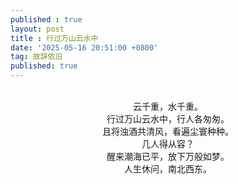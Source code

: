 ```yaml
---
published : true 
layout: post
title : 行过万山云水中
date: '2025-05-16 20:51:00 +0800'
tag: 故辞依旧
published: true
---
```


<br>
<div style="text-align:center;">
云千重，水千重。
<br>
行过万山云水中，行人各匆匆。
<br>
且将浊酒共清风，看遍尘寰种种。
<br>
几人得从容？
<br>
醒来潮海已平，放下万般如梦。
<br>
人生休问，南北西东。
<br><br>
</div>
